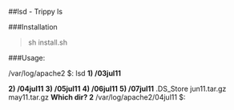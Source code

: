 ##lsd - Trippy ls

###Installation

> sh install.sh

###Usage:

/var/log/apache2 $: lsd
**1) /03jul11**

**2) /04jul11**
**3) /05jul11**
**4) /06jul11**
**5) /07jul11**
.DS_Store
jun11.tar.gz
may11.tar.gz
**Which dir? 2**
/var/log/apache2/04jul11 $:
